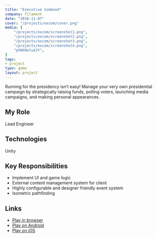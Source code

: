 ```yaml
---
title: "Executive Command"
company: filament
date: "2016-11-07"
cover: "/projects/excom/cover.png"
media: [
    "/projects/excom/screenshot1.png",
    "/projects/excom/screenshot2.png",
    "/projects/excom/screenshot3.png",
    "/projects/excom/screenshot4.png",
    "phNX0elu4JY",
]
tags:
- project
type: game
layout: project
---
```


Running for the presidency isn’t easy! Manage your very own presidential campaign by strategically raising funds, polling voters, launching media campaigns, and making personal appearances.

## My Role
Lead Engineer

## Technologies
Unity

## Key Responsibilities
* Implement UI and game logic
* External content management system for client
* Highly configurable and designer friendly event system
* Isometric pathfinding

## Links
* [Play in browser](https://www.icivics.org/games/executive-command)
* [Play on Android](https://play.google.com/store/apps/details?id=com.filament.icivics.executivecommand)
* [Play on iOS](https://itunes.apple.com/us/app/executive-command/id1084786851?mt=8)